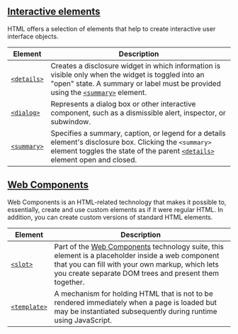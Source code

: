 ## [Interactive elements](https://developer.mozilla.org/en-US/docs/Web/HTML/Element#interactive_elements)

HTML offers a selection of elements that help to create interactive user interface objects.

|Element|Description|
|---|---|
|[`<details>`](https://developer.mozilla.org/en-US/docs/Web/HTML/Element/details)|Creates a disclosure widget in which information is visible only when the widget is toggled into an "open" state. A summary or label must be provided using the [`<summary>`](https://developer.mozilla.org/en-US/docs/Web/HTML/Element/summary) element.|
|[`<dialog>`](https://developer.mozilla.org/en-US/docs/Web/HTML/Element/dialog)|Represents a dialog box or other interactive component, such as a dismissible alert, inspector, or subwindow.|
|[`<summary>`](https://developer.mozilla.org/en-US/docs/Web/HTML/Element/summary)|Specifies a summary, caption, or legend for a details element's disclosure box. Clicking the `<summary>` element toggles the state of the parent [`<details>`](https://developer.mozilla.org/en-US/docs/Web/HTML/Element/details) element open and closed.|

## [Web Components](https://developer.mozilla.org/en-US/docs/Web/HTML/Element#web_components)

Web Components is an HTML-related technology that makes it possible to, essentially, create and use custom elements as if it were regular HTML. In addition, you can create custom versions of standard HTML elements.

|Element|Description|
|---|---|
|[`<slot>`](https://developer.mozilla.org/en-US/docs/Web/HTML/Element/slot)|Part of the [Web Components](https://developer.mozilla.org/en-US/docs/Web/API/Web_components) technology suite, this element is a placeholder inside a web component that you can fill with your own markup, which lets you create separate DOM trees and present them together.|
|[`<template>`](https://developer.mozilla.org/en-US/docs/Web/HTML/Element/template)|A mechanism for holding HTML that is not to be rendered immediately when a page is loaded but may be instantiated subsequently during runtime using JavaScript.|